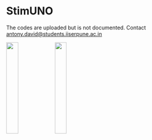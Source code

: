 # StimUNO
The codes are uploaded but is not documented.
Contact antony.david@students.iiserpune.ac.in


<img src="https://user-images.githubusercontent.com/53868332/232069414-0ea1078d-8fa3-40ab-afe2-e6037468b099.png"  width=25% height=25%>
<img src="https://user-images.githubusercontent.com/53868332/232069423-caec74de-0cb7-479e-8f11-4af8f2129c7b.png"  width=25% height=25%>
